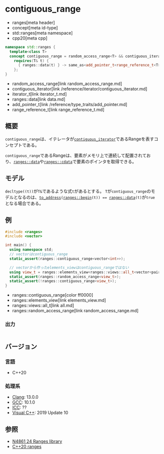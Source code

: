 # contiguous_range
* ranges[meta header]
* concept[meta id-type]
* std::ranges[meta namespace]
* cpp20[meta cpp]

```cpp
namespace std::ranges {
  template<class T>
  concept contiguous_range = random_access_range<T> && contiguous_iterator<iterator_t<T>> &&
    requires(T& t) {
      { ranges::data(t) } -> same_as<add_pointer_t<range_reference_t<T>>>;
    };
}
```
* random_access_range[link random_access_range.md]
* contiguous_iterator[link /reference/iterator/contiguous_iterator.md]
* iterator_t[link iterator_t.md]
* ranges::data[link data.md]
* add_pointer_t[link /reference/type_traits/add_pointer.md]
* range_reference_t[link range_reference_t.md]

## 概要
`contiguous_range`は、イテレータが[`contiguous_iterator`](/reference/iterator/contiguous_iterator.md)であるRangeを表すコンセプトである。

`contiguous_range`であるRangeは、要素がメモリ上で連続して配置されており、[`ranges::data`](data.md)や[`ranges::cdata`](cdata.md)で要素のポインタを取得できる。

## モデル
`decltype((t))`が`T&`であるような式`t`があるとする。
`T`が`contiguous_range`のモデルとなるのは、[`to_address`](/reference/memory/to_address.md)`(`[`ranges::begin`](begin.md)`(t)) == `[`ranges::data`](data.md)`(t)`が`true`となる場合である。

## 例
```cpp example
#include <ranges>
#include <vector>

int main() {
  using namespace std;
  // vectorはcontiguous_range
  static_assert(ranges::contiguous_range<vector<int>>);

  // vectorから作ったelements_viewはcontiguous_rangeではない
  using view_t = ranges::elements_view<ranges::views::all_t<vector<pair<int, int>>&>, 0>;
  static_assert(ranges::random_access_range<view_t>);
  static_assert(!ranges::contiguous_range<view_t>);
}
```
* ranges::contiguous_range[color ff0000]
* ranges::elements_view[link elements_view.md]
* ranges::views::all_t[link all.md]
* ranges::random_access_range[link random_access_range.md]

### 出力
```
```

## バージョン
### 言語
- C++20

### 処理系
- [Clang](/implementation.md#clang): 13.0.0
- [GCC](/implementation.md#gcc): 10.1.0
- [ICC](/implementation.md#icc): ??
- [Visual C++](/implementation.md#visual_cpp): 2019 Update 10

## 参照
- [N4861 24 Ranges library](https://timsong-cpp.github.io/cppwp/n4861/ranges)
- [C++20 ranges](https://techbookfest.org/product/5134506308665344)
